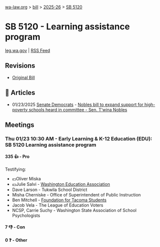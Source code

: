 [wa-law.org](/) > [bill](/bill/) > [2025-26](/bill/2025-26/) > [SB 5120](/bill/2025-26/sb/5120/)

# SB 5120 - Learning assistance program
[leg.wa.gov](https://app.leg.wa.gov/billsummary?BillNumber=5120&Year=2025&Initiative=false) | [RSS Feed](./rss.xml)

## Revisions
* [Original Bill](1/)

## 📰 Articles
* 01/23/2025 [Senate Democrats](/org/senate_democrats/) - [Nobles bill to expand support for high-poverty schools heard in committee - Sen. T’wina Nobles](https://senatedemocrats.wa.gov/nobles/2025/01/23/nobles-bill-to-expand-support-for-high-poverty-schools-heard-in-committee/#:~:text=Senate%20Bill%205120)

## Meetings
### Thu 01/23 10:30 AM - Early Learning & K-12 Education (EDU): SB 5120 Learning assistance program
#### 335 👍 - Pro
Testifying:
* 💵Oliver Miska
* 💵Julie Salvi - [Washington Education Association](/org/washington_education_association/)
* Dave Larson - Tukwila School District
* Misha Cherniske - Office of Superintendent of Public Instruction
* Ben Mitchell - [Foundation for Tacoma Students](/org/foundation_for_tacoma_students/)
* Jacob Vela - The League of Education Voters
* NCSP, Carrie Suchy - Washington State Association of School Psychologists

#### 7 👎 - Con

#### 0 ❓ - Other
